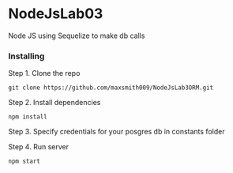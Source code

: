 # NodeJsLab03

Node JS using Sequelize to make db calls

### Installing

Step 1. Clone the repo
```
git clone https://github.com/maxsmith009/NodeJsLab3ORM.git
```

Step 2. Install dependencies
```
npm install
```

Step 3. Specify credentials for your posgres db in constants folder

Step 4. Run server
```
npm start
```
